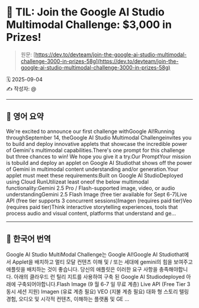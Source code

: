 # 📌 TIL: Join the Google AI Studio Multimodal Challenge: $3,000 in Prizes!

> 원문: [https://dev.to/devteam/join-the-google-ai-studio-multimodal-challenge-3000-in-prizes-58g](https://dev.to/devteam/join-the-google-ai-studio-multimodal-challenge-3000-in-prizes-58g)

🗓 2025-09-04  
✍️ 작성자: @

---

## 🔹 영어 요약

We're excited to announce our first challenge withGoogle AI!Running throughSeptember 14, theGoogle AI Studio Multimodal Challengeinvites you to build and deploy innovative applets that showcase the incredible power of Gemini's multimodal capabilities.There's one prompt for this challenge but three chances to win! We hope you give it a try.Our PromptYour mission is tobuild and deploy an applet on Google AI Studiothat shows off the power of Gemini in multimodal content understanding and/or generation.Your applet must meet these requirements:Built on Google AI StudioDeployed using Cloud RunUtilizeat least oneof the below multimodal functionality:Gemini 2.5 Pro / Flash-supported image, video, or audio understandingGemini 2.5 Flash Image (free tier available for Sept 6-7)Live API (free tier supports 3 concurrent sessions)Imagen (requires paid tier)Veo (requires paid tier)Think interactive storytelling experiences, tools that process audio and visual content, platforms that understand and ge...

---

## 🔸 한국어 번역

Google AI Studio MultiModal Challenge는 Google AI!Google AI Studiothat에서 Applet을 배치하고 멀티 모달 컨텐츠 이해 및 / 또는 세대에 gemini의 힘을 보여주고 애플릿을 배치하는 것이 좋습니다. 당신의 애플릿은 이러한 요구 사항을 충족해야합니다. 아래의 클라우드 런 틸리 지트를 사용하여 구축 된 Google AI Studiodeployed 아래에 구축되어야합니다.Flash Image (9 월 6-7 일 무료 계층) Live API (Free Tier 3 동시 세션 지원) Imagen (유료 계층 필요) VEO (지불 계층 필요) 대화 형 스토리 텔링 경험, 오디오 및 시각적 컨텐츠, 이해하는 플랫폼 및 GE ...

